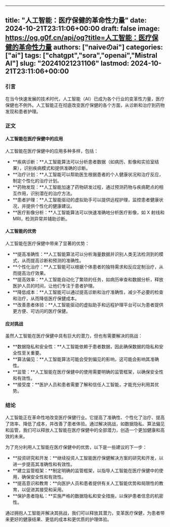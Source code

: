 
---
title: "人工智能：医疗保健的革命性力量"
date: 2024-10-21T23:11:06+00:00
draft: false
image: https://og.g0f.cn/api/og?title=人工智能：医疗保健的革命性力量
authors: ["naiveのai"]
categories: ["ai"]
tags: ["chatgpt","sora","openai","Mistral AI"]
slug: "20241021231106"
lastmod: 2024-10-21T23:11:06+00:00
---
### 引言

在当今快速发展的技术时代，人工智能（AI）已成为各个行业的变革性力量，医疗保健也不例外。人工智能正在彻底改变医疗保健的各个方面，从诊断和治疗到药物发现和患者护理。

### 正文

#### 人工智能在医疗保健中的应用

人工智能在医疗保健中的应用多种多样，包括：

- **疾病诊断：**人工智能算法可以分析患者数据（如病历、影像和实验室结果），识别疾病模式和提供准确的诊断。
- **治疗计划：**人工智能可以帮助医生根据患者的个人健康状况和治疗反应，制定个性化的治疗计划。
- **药物发现：**人工智能加速了药物研发过程，通过预测药物与疾病靶点的相互作用，识别潜在的治疗方法。
- **患者护理：**人工智能驱动的虚拟助手可以提供远程护理，监控患者健康状况，并提供个性化的健康建议。
- **医疗影像分析：**人工智能算法可以快速准确地分析医疗影像，如 X 射线和 MRI，检测异常并辅助诊断。

#### 人工智能的优势

人工智能在医疗保健中带来了显著的优势：

- **提高准确性：**人工智能算法可以分析海量数据并识别人类无法检测到的模式，从而提高诊断和预测的准确性。
- **个性化治疗：**人工智能可以根据个体患者的独特需求和反应定制治疗，从而提高治疗效果。
- **提高效率：**人工智能自动化了繁琐的任务，如病历审查和数据分析，释放医护人员的时间，让他们专注于患者护理。
- **降低成本：**人工智能可以通过提高诊断和治疗准确性，减少不必要的检查和治疗，从而降低医疗保健成本。
- **改善患者体验：**人工智能驱动的虚拟助手和远程护理平台可以为患者提供更方便、可访问的医疗保健。

#### 应对挑战

虽然人工智能在医疗保健中具有巨大的潜力，但也有需要解决的挑战：

- **数据隐私和安全性：**人工智能依赖于患者数据，因此确保数据的隐私和安全性至关重要。
- **算法偏见：**人工智能算法可能会受到偏见的影响，这可能会影响其准确性。
- **监管：**人工智能在医疗保健中的使用需要明确的监管框架，以确保安全性和有效性。
- **接受度：**医护人员和患者需要了解和信任人工智能，才能充分利用其优势。

### 结论

人工智能正在革命性地改变医疗保健行业。它提高了准确性、个性化了治疗、提高了效率、降低了成本，并改善了患者体验。通过解决挑战，如数据隐私、算法偏见和监管，我们可以释放人工智能在医疗保健中的全部潜力，创造一个更加健康和高效的未来。

为了充分利用人工智能在医疗保健中的优势，以下是一些建议的下一步：

- **投资研究和开发：**继续投资人工智能医疗保健解决方案的研究和开发，以进一步提高其准确性和有效性。
- **建立监管框架：**制定明确的监管框架，以指导人工智能在医疗保健中的使用，确保安全性和有效性。
- **提高意识和教育：**向医护人员和患者提供有关人工智能优势和局限性的教育，以促进其接受和采用。
- **保护患者隐私：**实施严格的数据隐私和安全措施，以保护患者信息的机密性。

通过拥抱人工智能并解决其挑战，我们可以释放其潜力，变革医疗保健，为患者带来更好的健康结果、更低的成本和更优质的护理体验。